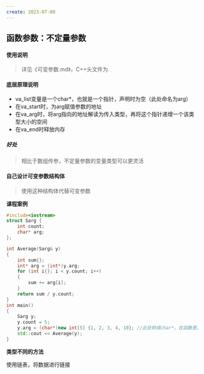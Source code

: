 ```yaml
---
create: 2023-07-08
---
```

## 函数参数：不定量参数

#### 使用说明

> 详见《可变参数.md》，C++头文件为<cstdarg>

#### 底层原理说明

* va_list变量是一个char*，也就是一个指针，声明时为空（此处命名为arg）
* 在va_start时，为arg赋值参数的地址
* 在va_arg时，将arg指向的地址解读为传入类型，再将这个指针递增一个该类型大小的空间
* 在va_end时释放内存

##### 好处

> 相比于数组传参，不定量参数的变量类型可以更灵活

#### 自己设计可变参数结构体

> 使用这种结构体代替可变参数

**课程案例**

```c++
#include<iostream>
struct Sarg {
    int count;
    char* arg;
};

int Average(Sarg& y)
{
    int sum{};
    int* arg = (int*)y.arg;
    for (int i{}; i < y.count; i++)
    {
        sum += arg[i];
    }
    return sum / y.count;
}
int main()
{
    Sarg y;
    y.count = 5;
    y.arg = (char*)new int[5] {1, 2, 3, 4, 10};	//此处转成char*，在函数里再转回int*
    std::cout << Average(y);
}
```

**类型不同的方法**

使用链表，将数据进行链接

